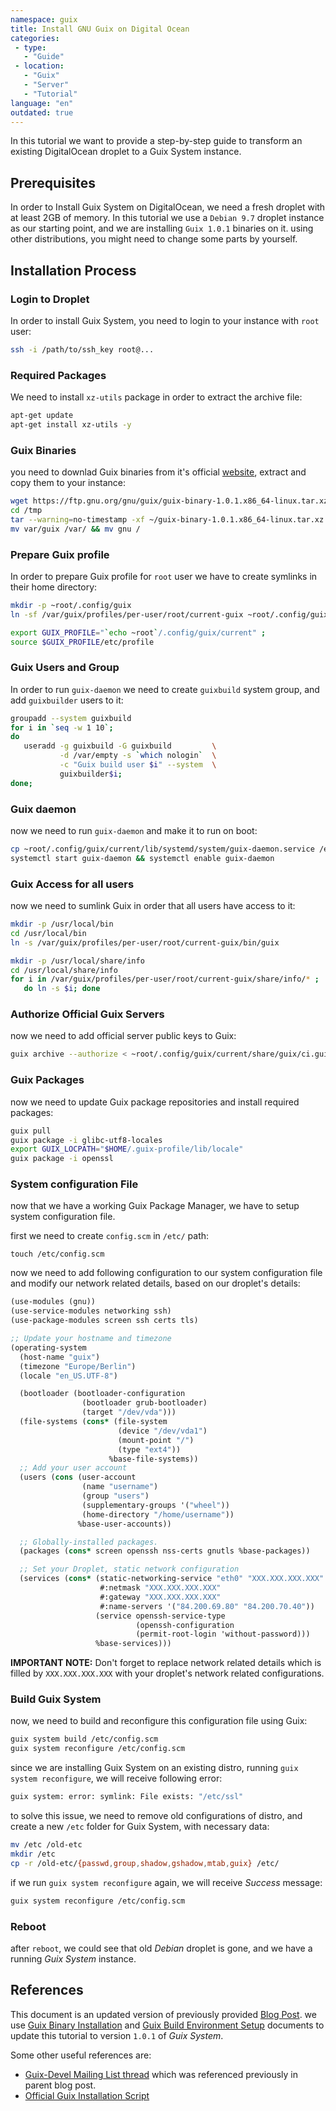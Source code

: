 ```yaml
---
namespace: guix
title: Install GNU Guix on Digital Ocean
categories:
 - type:
   - "Guide"
 - location:
   - "Guix"
   - "Server"
   - "Tutorial"
language: "en"
outdated: true
---
```


In this tutorial we want to provide a step-by-step guide to transform an existing DigitalOcean droplet
to a Guix System instance.

## Prerequisites

In order to Install Guix System on DigitalOcean, we need a fresh droplet with at least 2GB of memory. In
this tutorial we use a `Debian 9.7` droplet instance as our starting point, and we are installing
`Guix 1.0.1` binaries on it. using other distributions, you might need to change some parts by yourself.

## Installation Process

### Login to Droplet
In order to install Guix System, you need to login to your instance with `root` user:

```bash
ssh -i /path/to/ssh_key root@...
```

### Required Packages
We need to install `xz-utils` package in order to extract the archive file:

```bash
apt-get update
apt-get install xz-utils -y
```

### Guix Binaries
you need to downlad Guix binaries from it's official [website](https://ftp.gnu.org/gnu/guix/), extract and
copy them to your instance:

```bash
wget https://ftp.gnu.org/gnu/guix/guix-binary-1.0.1.x86_64-linux.tar.xz
cd /tmp
tar --warning=no-timestamp -xf ~/guix-binary-1.0.1.x86_64-linux.tar.xz
mv var/guix /var/ && mv gnu /
```

### Prepare Guix profile
In order to prepare Guix profile for `root` user we have to create symlinks in their home directory:

```bash
mkdir -p ~root/.config/guix
ln -sf /var/guix/profiles/per-user/root/current-guix ~root/.config/guix/current

export GUIX_PROFILE="`echo ~root`/.config/guix/current" ;
source $GUIX_PROFILE/etc/profile
```

### Guix Users and Group
In order to run `guix-daemon` we need to create `guixbuild` system group, and add `guixbuilder` users to it:

```bash
groupadd --system guixbuild
for i in `seq -w 1 10`;
do
   useradd -g guixbuild -G guixbuild         \
           -d /var/empty -s `which nologin`  \
           -c "Guix build user $i" --system  \
           guixbuilder$i;
done;
```

### Guix daemon
now we need to run `guix-daemon` and make it to run on boot:

```bash
cp ~root/.config/guix/current/lib/systemd/system/guix-daemon.service /etc/systemd/system/
systemctl start guix-daemon && systemctl enable guix-daemon
```

### Guix Access for all users
now we need to sumlink Guix in order that all users have access to it:

```bash
mkdir -p /usr/local/bin
cd /usr/local/bin
ln -s /var/guix/profiles/per-user/root/current-guix/bin/guix

mkdir -p /usr/local/share/info
cd /usr/local/share/info
for i in /var/guix/profiles/per-user/root/current-guix/share/info/* ;
   do ln -s $i; done
```

### Authorize Official Guix Servers
now we need to add official server public keys to Guix:

```bash
guix archive --authorize < ~root/.config/guix/current/share/guix/ci.guix.gnu.org.pub
```

### Guix Packages
now we need to update Guix package repositories and install required packages:

```bash
guix pull
guix package -i glibc-utf8-locales
export GUIX_LOCPATH="$HOME/.guix-profile/lib/locale"
guix package -i openssl
```

### System configuration File
now that we have a working Guix Package Manager, we have to setup system configuration file.

first we need to create `config.scm` in `/etc/` path:

```shell
touch /etc/config.scm
```

now we need to add following configuration to our system configuration file and modify our network
related details, based on our droplet's details:

```scheme
(use-modules (gnu))
(use-service-modules networking ssh)
(use-package-modules screen ssh certs tls)

;; Update your hostname and timezone
(operating-system
  (host-name "guix")
  (timezone "Europe/Berlin")
  (locale "en_US.UTF-8")

  (bootloader (bootloader-configuration
                (bootloader grub-bootloader)
                (target "/dev/vda")))
  (file-systems (cons* (file-system
                        (device "/dev/vda1")
                        (mount-point "/")
                        (type "ext4"))
                      %base-file-systems))
  ;; Add your user account
  (users (cons (user-account
                (name "username")
                (group "users")
                (supplementary-groups '("wheel"))
                (home-directory "/home/username"))
               %base-user-accounts))

  ;; Globally-installed packages.
  (packages (cons* screen openssh nss-certs gnutls %base-packages))

  ;; Set your Droplet, static network configuration
  (services (cons* (static-networking-service "eth0" "XXX.XXX.XXX.XXX"
                    #:netmask "XXX.XXX.XXX.XXX"
                    #:gateway "XXX.XXX.XXX.XXX"
                    #:name-servers '("84.200.69.80" "84.200.70.40"))
                   (service openssh-service-type
                            (openssh-configuration
                            (permit-root-login 'without-password)))
                   %base-services)))
```

**IMPORTANT NOTE:**  Don't forget to replace network related details which is filled by `XXX.XXX.XXX.XXX`
with your droplet's network related configurations.


### Build Guix System
now, we need to build and reconfigure this configuration file using Guix:

```bash
guix system build /etc/config.scm
guix system reconfigure /etc/config.scm
```

since we are installing Guix System on an existing distro, running `guix system reconfigure`, we will
receive following error:

```bash
guix system: error: symlink: File exists: "/etc/ssl"
```

to solve this issue, we need to remove old configurations of distro, and create a new `/etc` folder for
Guix System, with necessary data:

```bash
mv /etc /old-etc
mkdir /etc
cp -r /old-etc/{passwd,group,shadow,gshadow,mtab,guix} /etc/
```

if we run `guix system reconfigure` again, we will receive _Success_ message:

```bash
guix system reconfigure /etc/config.scm
```

### Reboot
after `reboot`, we could see that old _Debian_ droplet is gone, and we have a running _Guix System_
instance.


## References
This document is an updated version of previously provided [Blog Post](https://f-a.nz/dev/guixsd-on-digitalocean/).
we use [Guix Binary Installation](https://guix.info/manual/en/html_node/Binary-Installation.html) and
[Guix Build Environment Setup](https://guix.info/manual/en/html_node/Build-Environment-Setup.html#Build-Environment-Setup)
documents to update this tutorial to version `1.0.1` of _Guix System_.

Some other useful references are:

- [Guix-Devel Mailing List thread](https://lists.gnu.org/archive/html/guix-devel/2017-04/msg00139.html) which was referenced previously in parent blog post.
- [Official Guix Installation Script](https://git.savannah.gnu.org/cgit/guix.git/tree/etc/guix-install.sh)
